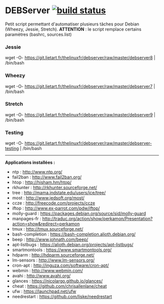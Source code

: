 # DEBServer [![build status](https://git.lietart.fr/tifredfr/debserver/badges/master/build.svg)](https://git.lietart.fr/tifredfr/debserver/commits/master)

Petit script permettant d'automatiser plusieurs tâches pour Debian (Wheezy, Jessie, Stretch).
**ATTENTION** : le script remplace certains paramètres (bashrc, sources.list)

### Jessie
wget -O- https://git.lietart.fr/thelinuxfr/debserver/raw/master/debserver8 | /bin/bash

### Wheezy
wget -O- https://git.lietart.fr/thelinuxfr/debserver/raw/master/debserver7 | /bin/bash

### Stretch
wget -O- https://git.lietart.fr/thelinuxfr/debserver/raw/master/debserver9 | /bin/bash

### Testing
wget -O- https://git.lietart.fr/thelinuxfr/debserver/raw/master/debserver-testing | /bin/bash

---
**Applications installées :**
- ntp : http://www.ntp.org/
- fail2ban : http://www.fail2ban.org/
- htop : http://hisham.hm/htop/
- rkhunter : http://rkhunter.sourceforge.net/
- tree : http://mama.indstate.edu/users/ice/tree/
- most : http://www.jedsoft.org/most/
- ccze : http://freecode.com/projects/ccze
- iftop : http://www.ex-parrot.com/pdw/iftop/
- molly-guard : https://packages.debian.org/source/sid/molly-guard
- manpages-fr : http://traduc.org/action/show/perkamon/Presentation?action=show&redirect=perkamon
- tmux : http://tmux.sourceforge.net/
- bash-completion : https://bash-completion.alioth.debian.org/
- beep : http://www.johnath.com/beep/
- apt-listbugs : https://alioth.debian.org/projects/apt-listbugs/
- smartmontools : https://www.smartmontools.org/
- hdparm : http://hdparm.sourceforge.net/
- lm-sensors : http://www.lm-sensors.org/
- cron-apt : http://inguza.com/software/cron-apt/
- webmin : http://www.webmin.com/
- avahi : http://www.avahi.org/
- glances : https://nicolargo.github.io/glances/
- cheat : https://github.com/chrisallenlane/cheat
- ufw : https://launchpad.net/ufw
- needrestart : https://github.com/liske/needrestart
